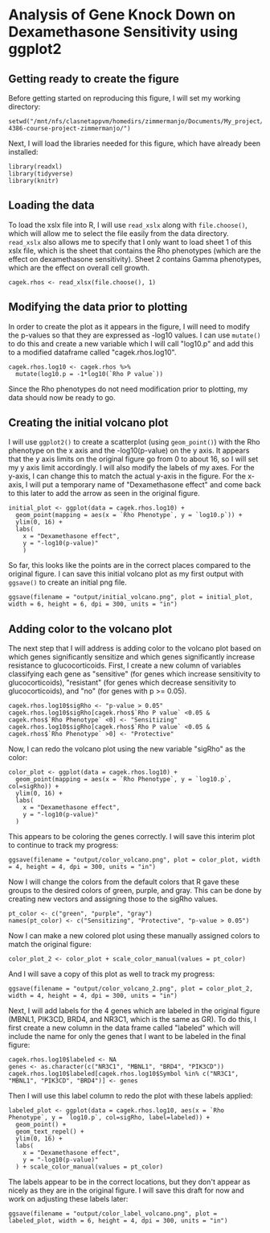 # Analysis of Gene Knock Down on Dexamethasone Sensitivity using ggplot2

## Getting ready to create the figure

Before getting started on reproducing this figure, I will set my working directory:

```
setwd("/mnt/nfs/clasnetappvm/homedirs/zimmermanjo/Documents/My_project/biol-4386-course-project-zimmermanjo/")
```

Next, I will load the libraries needed for this figure, which have already been installed:

```
library(readxl) 
library(tidyverse)
library(knitr)
```

## Loading the data

To load the xslx file into R, I will use `read_xslx` along with `file.choose()`, which will allow me to select the file easily from the data directory. `read_xslx` also allows me to specify that I only want to load sheet 1 of this xslx file, which is the sheet that contains the Rho phenotypes (which are the effect on dexamethasone sensitivity). Sheet 2 contains Gamma phenotypes, which are the effect on overall cell growth. 

```
cagek.rhos <- read_xlsx(file.choose(), 1)
```

## Modifying the data prior to plotting

In order to create the plot as it appears in the figure, I will need to modify the p-values so that they are expressed as -log10 values. I can use `mutate()` to do this and create a new variable which I will call "log10.p" and add this to a modified dataframe called "cagek.rhos.log10".

```
cagek.rhos.log10 <- cagek.rhos %>% 
  mutate(log10.p = -1*log10(`Rho P value`))
```

Since the Rho phenotypes do not need modification prior to plotting, my data should now be ready to go. 

## Creating the initial volcano plot

I will use `ggplot2()` to create a scatterplot (using `geom_point()`) with the Rho phenotype on the x axis and the -log10(p-value) on the y axis. It appears that the y axis limits on the original figure go from 0 to about 16, so I will set my y axis limit accordingly. I will also modify the labels of my axes. For the y-axis, I can change this to match the actual y-axis in the figure. For the x-axis, I will put a temporary name of "Dexamethasone effect" and come back to this later to add the arrow as seen in the original figure. 

```
initial_plot <- ggplot(data = cagek.rhos.log10) +
  geom_point(mapping = aes(x = `Rho Phenotype`, y = `log10.p`)) +
  ylim(0, 16) +
  labs(
    x = "Dexamethasone effect",
    y = "-log10(p-value)"
    )
```

So far, this looks like the points are in the correct places compared to the original figure. I can save this initial volcano plot as my first output with `ggsave()` to create an initial png file. 

```
ggsave(filename = "output/initial_volcano.png", plot = initial_plot, width = 6, height = 6, dpi = 300, units = "in")
```

## Adding color to the volcano plot

The next step that I will address is adding color to the volcano plot based on which genes significantly sensitize and which genes significantly increase resistance to glucocorticoids. First, I create a new column of variables classifying each gene as "sensitive" (for genes which increase sensitivity to glucocorticoids), "resistant" (for genes which decrease sensitivity to glucocorticoids), and "no" (for genes with p >= 0.05). 

```
cagek.rhos.log10$sigRho <- "p-value > 0.05"
cagek.rhos.log10$sigRho[cagek.rhos$`Rho P value` <0.05 & cagek.rhos$`Rho Phenotype` <0] <- "Sensitizing"
cagek.rhos.log10$sigRho[cagek.rhos$`Rho P value` <0.05 & cagek.rhos$`Rho Phenotype` >0] <- "Protective"
```

Now, I can redo the volcano plot using the new variable "sigRho" as the color:

```
color_plot <- ggplot(data = cagek.rhos.log10) +
  geom_point(mapping = aes(x = `Rho Phenotype`, y = `log10.p`, col=sigRho)) +
  ylim(0, 16) +
  labs(
    x = "Dexamethasone effect",
    y = "-log10(p-value)"
  )
```

This appears to be coloring the genes correctly. I will save this interim plot to continue to track my progress:

```
ggsave(filename = "output/color_volcano.png", plot = color_plot, width = 4, height = 4, dpi = 300, units = "in")
```

Now I will change the colors from the default colors that R gave these groups to the desired colors of green, purple, and gray. This can be done by creating new vectors and assigning those to the sigRho values.

```
pt_color <- c("green", "purple", "gray")
names(pt_color) <- c("Sensitizing", "Protective", "p-value > 0.05")
```

Now I can make a new colored plot using these manually assigned colors to match the original figure:

```
color_plot_2 <- color_plot + scale_color_manual(values = pt_color)
```

And I will save a copy of this plot as well to track my progress:

```
ggsave(filename = "output/color_volcano_2.png", plot = color_plot_2, width = 4, height = 4, dpi = 300, units = "in")
```

Next, I will add labels for the 4 genes which are labeled in the original figure (MBNL1, PIK3CD, BRD4, and NR3C1, which is the same as GR). To do this, I first create a new column in the data frame called "labeled" which will include the name for only the genes that I want to be labeled in the final figure:

```
cagek.rhos.log10$labeled <- NA
genes <- as.character(c("NR3C1", "MBNL1", "BRD4", "PIK3CD"))
cagek.rhos.log10$labeled[cagek.rhos.log10$Symbol %in% c("NR3C1", "MBNL1", "PIK3CD", "BRD4")] <- genes
```

Then I will use this label column to redo the plot with these labels applied:

```
labeled_plot <- ggplot(data = cagek.rhos.log10, aes(x = `Rho Phenotype`, y = `log10.p`, col=sigRho, label=labeled)) +
  geom_point() +
  geom_text_repel() +
  ylim(0, 16) +
  labs(
    x = "Dexamethasone effect",
    y = "-log10(p-value)"
  ) + scale_color_manual(values = pt_color)
```

The labels appear to be in the correct locations, but they don't appear as nicely as they are in the original figure. I will save this draft for now and work on adjusting these labels later:

```
ggsave(filename = "output/color_label_volcano.png", plot = labeled_plot, width = 6, height = 4, dpi = 300, units = "in")
```

